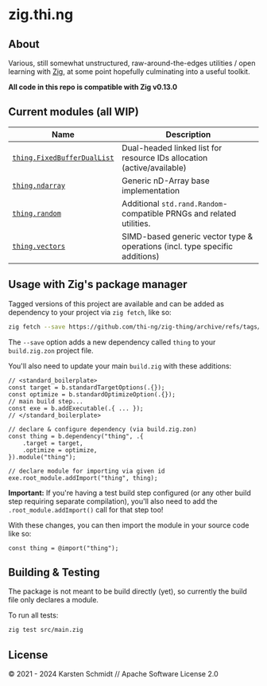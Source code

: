 # zig.thi.ng

## About

Various, still somewhat unstructured, raw-around-the-edges utilities / open
learning with [Zig](https://ziglang.org), at some point hopefully culminating
into a useful toolkit.

**All code in this repo is compatible with Zig v0.13.0**

## Current modules (all WIP)

| Name                                               | Description                                                                 |
| -------------------------------------------------- | --------------------------------------------------------------------------- |
| [`thing.FixedBufferDualList`](./src/dual_list.zig) | Dual-headed linked list for resource IDs allocation (active/available)      |
| [`thing.ndarray`](./src/ndarray.zig)               | Generic nD-Array base implementation                                        |
| [`thing.random`](./src/random.zig)                 | Additional `std.rand.Random`-compatible PRNGs and related utilities.        |
| [`thing.vectors`](./doc/vectors.md)                | SIMD-based generic vector type & operations (incl. type specific additions) |

## Usage with Zig's package manager

Tagged versions of this project are available and can be added as dependency to
your project via `zig fetch`, like so:

```bash
zig fetch --save https://github.com/thi-ng/zig-thing/archive/refs/tags/v0.1.1.tar.gz
```

The `--save` option adds a new dependency called `thing` to your
`build.zig.zon` project file.

You'll also need to update your main `build.zig` with these additions:

```zig
// <standard_boilerplate>
const target = b.standardTargetOptions(.{});
const optimize = b.standardOptimizeOption(.{});
// main build step...
const exe = b.addExecutable(.{ ... });
// </standard_boilerplate>

// declare & configure dependency (via build.zig.zon)
const thing = b.dependency("thing", .{
    .target = target,
    .optimize = optimize,
}).module("thing");

// declare module for importing via given id
exe.root_module.addImport("thing", thing);
```

**Important:** If you're having a test build step configured (or any other build
step requiring separate compilation), you'll also need to add the
`.root_module.addImport()` call for that step too!

With these changes, you can then import the module in your source code like so:

```zig
const thing = @import("thing");
```

## Building & Testing

The package is not meant to be build directly (yet), so currently the build file
only declares a module.

To run all tests:

```bash
zig test src/main.zig
```

## License

&copy; 2021 - 2024 Karsten Schmidt // Apache Software License 2.0

